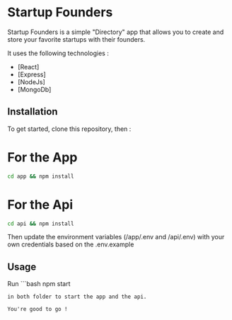 # Startup Founders

Startup Founders is a simple "Directory" app that allows you to create and store your favorite startups with their founders.

It uses the following technologies :

- [React]
- [Express]
- [NodeJs]
- [MongoDb]


## Installation

To get started, clone this repository, then :

# For the App

```bash
cd app && npm install
```

# For the Api

```bash
cd api && npm install
```

Then update the environment variables (/app/.env and /api/.env) with your own credentials based on the .env.example 


## Usage

Run ```bash
npm start
```
in both folder to start the app and the api.

You're good to go !

